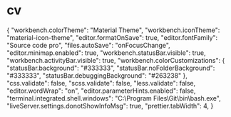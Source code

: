 # cv
{
    "workbench.colorTheme": "Material Theme",
    "workbench.iconTheme": "material-icon-theme",
    "editor.formatOnSave": true,
    "editor.fontFamily": "Source code pro",
    "files.autoSave": "onFocusChange",
    "editor.minimap.enabled": true,
    "workbench.statusBar.visible": true,
    "workbench.activityBar.visible": true,
    "workbench.colorCustomizations": {
        "statusBar.background": "#333333",
        "statusBar.noFolderBackground": "#333333",
        "statusBar.debuggingBackground": "#263238"
    },
    "css.validate": false,
    "scss.validate": false,
    "less.validate": false,
    "editor.wordWrap": "on",
    "editor.parameterHints.enabled": false,
    "terminal.integrated.shell.windows": "C:\\Program Files\\Git\\bin\\bash.exe",
    "liveServer.settings.donotShowInfoMsg": true,
    "prettier.tabWidth": 4,
}
